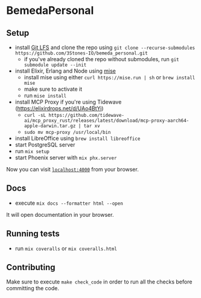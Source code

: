 # BemedaPersonal

## Setup

- install [Git LFS](https://git-lfs.github.com) and clone the repo using `git clone --recurse-submodules https://github.com/3Stones-IO/bemeda_personal.git`
  - if you've already cloned the repo without submodules, run `git submodule update --init`
- install Elixir, Erlang and Node using [mise](https://mise.jdx.dev)
  - install mise using either `curl https://mise.run | sh` or `brew install mise`
  - make sure to activate it
  - run `mise install`
- install MCP Proxy if you're using Tidewave (https://elixirdrops.net/d/UAo4BtYi)
  - `curl -sL https://github.com/tidewave-ai/mcp_proxy_rust/releases/latest/download/mcp-proxy-aarch64-apple-darwin.tar.gz | tar xv`
  - `sudo mv mcp-proxy /usr/local/bin`
- install LibreOffice using `brew install libreoffice`
- start PostgreSQL server
- run `mix setup`
- start Phoenix server with `mix phx.server`

Now you can visit [`localhost:4000`](http://localhost:4000) from your browser.

## Docs

- execute `mix docs --formatter html --open`

It will open documentation in your browser.

## Running tests

- run `mix coveralls` or `mix coveralls.html`

## Contributing

Make sure to execute `make check_code` in order to run all the checks before committing the code.
